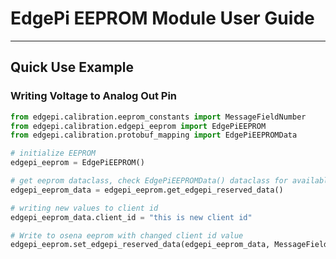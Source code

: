 # EdgePi EEPROM Module User Guide
___
## Quick Use Example

### Writing Voltage to Analog Out Pin
```python
from edgepi.calibration.eeprom_constants import MessageFieldNumber
from edgepi.calibration.edgepi_eeprom import EdgePiEEPROM
from edgepi.calibration.protobuf_mapping import EdgePiEEPROMData

# initialize EEPROM
edgepi_eeprom = EdgePiEEPROM()

# get eeprom dataclass, check EdgePiEEPROMData() dataclass for available attributes
edgepi_eeprom_data = edgepi_eeprom.get_edgepi_reserved_data()

# writing new values to client id
edgepi_eeprom_data.client_id = "this is new client id"

# Write to osena eeprom with changed client id value
edgepi_eeprom.set_edgepi_reserved_data(edgepi_eeprom_data, MessageFieldNumber.ALL)

```